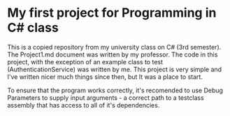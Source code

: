 # My first project for Programming in C# class
This is a copied repository from my university class on C# (3rd semester).
The Project1.md document was written by my professor. The code in this project,
with the exception of an example class to test (AuthenticationService) was written by me.
This project is very simple and I've written nicer much things since then, but It was a place to start.

To ensure that the program works correctly, it's recomended to use Debug Parameters to supply input arguments - a correct path to a testclass assembly that has access to all of it's dependencies.
